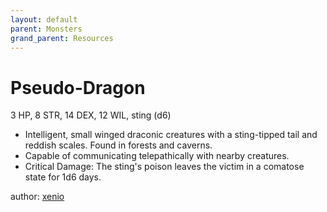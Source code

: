 ```yaml
---
layout: default
parent: Monsters
grand_parent: Resources
---
```

# Pseudo-Dragon
3 HP, 8 STR, 14 DEX, 12 WIL, sting (d6)
- Intelligent, small winged draconic creatures with a sting-tipped tail and reddish scales. Found in forests and caverns.
- Capable of communicating telepathically with nearby creatures.
- Critical Damage: The sting's poison leaves the victim in a comatose state for 1d6 days.

author: [xenio](https://xenioinabottle.blogspot.com)
